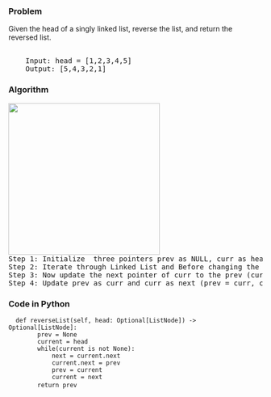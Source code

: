 <h3> Problem </h3>
Given the head of a singly linked list, reverse the list, and return the reversed list.

<pre>
    <img alt="" src="https://assets.leetcode.com/uploads/2021/02/19/rev1ex1.jpg">
    Input: head = [1,2,3,4,5]
    Output: [5,4,3,2,1]
</pre>

<h3> Algorithm </h3>
<pre>
<img alt="" src="https://media.geeksforgeeks.org/wp-content/cdn-uploads/RGIF2.gif" width = "300" height = "300">
Step 1: Initialize  three pointers prev as NULL, curr as head, and next as NULL.
Step 2: Iterate through Linked List and Before changing the next of curr, store the next node (next = curr.next)
Step 3: Now update the next pointer of curr to the prev (curr.next = prev)
Step 4: Update prev as curr and curr as next (prev = curr, curr = next)
</pre>

<h3> Code in Python </h3>

<pre><code>  def reverseList(self, head: Optional[ListNode]) -> Optional[ListNode]:
        prev = None
        current = head
        while(current is not None):
            next = current.next
            current.next = prev
            prev = current
            current = next
        return prev </code> </pre>
